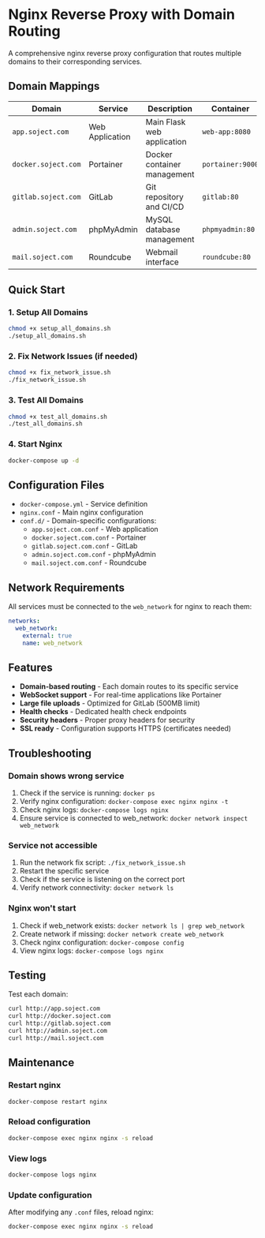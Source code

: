 # Nginx Reverse Proxy with Domain Routing

A comprehensive nginx reverse proxy configuration that routes multiple domains to their corresponding services.

## Domain Mappings

| Domain | Service | Description | Container |
|--------|---------|-------------|-----------|
| `app.soject.com` | Web Application | Main Flask web application | `web-app:8080` |
| `docker.soject.com` | Portainer | Docker container management | `portainer:9000` |
| `gitlab.soject.com` | GitLab | Git repository and CI/CD | `gitlab:80` |
| `admin.soject.com` | phpMyAdmin | MySQL database management | `phpmyadmin:80` |
| `mail.soject.com` | Roundcube | Webmail interface | `roundcube:80` |

## Quick Start

### 1. Setup All Domains
```bash
chmod +x setup_all_domains.sh
./setup_all_domains.sh
```

### 2. Fix Network Issues (if needed)
```bash
chmod +x fix_network_issue.sh
./fix_network_issue.sh
```

### 3. Test All Domains
```bash
chmod +x test_all_domains.sh
./test_all_domains.sh
```

### 4. Start Nginx
```bash
docker-compose up -d
```

## Configuration Files

- `docker-compose.yml` - Service definition
- `nginx.conf` - Main nginx configuration
- `conf.d/` - Domain-specific configurations:
  - `app.soject.com.conf` - Web application
  - `docker.soject.com.conf` - Portainer
  - `gitlab.soject.com.conf` - GitLab
  - `admin.soject.com.conf` - phpMyAdmin
  - `mail.soject.com.conf` - Roundcube

## Network Requirements

All services must be connected to the `web_network` for nginx to reach them:

```yaml
networks:
  web_network:
    external: true
    name: web_network
```

## Features

- **Domain-based routing** - Each domain routes to its specific service
- **WebSocket support** - For real-time applications like Portainer
- **Large file uploads** - Optimized for GitLab (500MB limit)
- **Health checks** - Dedicated health check endpoints
- **Security headers** - Proper proxy headers for security
- **SSL ready** - Configuration supports HTTPS (certificates needed)

## Troubleshooting

### Domain shows wrong service
1. Check if the service is running: `docker ps`
2. Verify nginx configuration: `docker-compose exec nginx nginx -t`
3. Check nginx logs: `docker-compose logs nginx`
4. Ensure service is connected to web_network: `docker network inspect web_network`

### Service not accessible
1. Run the network fix script: `./fix_network_issue.sh`
2. Restart the specific service
3. Check if the service is listening on the correct port
4. Verify network connectivity: `docker network ls`

### Nginx won't start
1. Check if web_network exists: `docker network ls | grep web_network`
2. Create network if missing: `docker network create web_network`
3. Check nginx configuration: `docker-compose config`
4. View nginx logs: `docker-compose logs nginx`

## Testing

Test each domain:
```bash
curl http://app.soject.com
curl http://docker.soject.com
curl http://gitlab.soject.com
curl http://admin.soject.com
curl http://mail.soject.com
```

## Maintenance

### Restart nginx
```bash
docker-compose restart nginx
```

### Reload configuration
```bash
docker-compose exec nginx nginx -s reload
```

### View logs
```bash
docker-compose logs nginx
```

### Update configuration
After modifying any `.conf` files, reload nginx:
```bash
docker-compose exec nginx nginx -s reload
``` 
